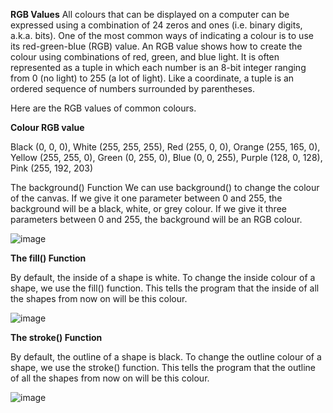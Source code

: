 **RGB Values**
All colours that can be displayed on a computer can be expressed using a combination of 24 zeros and ones (i.e. binary digits, a.k.a. bits). One of the most common ways of indicating a colour is to use its red-green-blue (RGB) value. An RGB value shows how to create the colour using combinations of red, green, and blue light. It is often represented as a tuple in which each number is an 8-bit integer ranging from 0 (no light) to 255 (a lot of light). Like a coordinate, a tuple is an ordered sequence of numbers surrounded by parentheses.

Here are the RGB values of common colours.


**Colour	RGB value**

Black	(0, 0, 0),
White	(255, 255, 255),
Red	(255, 0, 0),
Orange	(255, 165, 0),
Yellow	(255, 255, 0),
Green	(0, 255, 0),
Blue	(0, 0, 255),
Purple	(128, 0, 128),
Pink	(255, 192, 203)

The background() Function
We can use background() to change the colour of the canvas. If we give it one parameter between 0 and 255, the background will be a black, white, or grey colour. If we give it three parameters between 0 and 255, the background will be an RGB colour.



![image](https://github.com/Sshiril/Javascript/assets/113382540/1e063ffb-40b9-4259-bce2-41559ce09742)


**The fill() Function**

By default, the inside of a shape is white. To change the inside colour of a shape, we use the fill() function. This tells the program that the inside of all the shapes from now on will be this colour.



![image](https://github.com/Sshiril/Javascript/assets/113382540/c4ff668f-da7c-4159-91e5-7bff04ae4085)

**The stroke() Function**

By default, the outline of a shape is black. To change the outline colour of a shape, we use the stroke() function. This tells the program that the outline of all the shapes from now on will be this colour.

![image](https://github.com/Sshiril/Javascript/assets/113382540/89b7d672-a5ee-4f5c-8b39-6e510af4b7ad)





